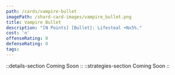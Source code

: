 ```yaml
---
path: /cards/vampire-bullet
imagePath: /shard-card-images/vampire_bullet.png
title: Vampire Bullet
description: "[N Points] [Bullet]: Lifesteal +Nx5%."
cost: 'n'
offenseRating: 0
defenseRating: 0
tags:
---
```

::details-section
Coming Soon
::
::strategies-section
Coming Soon
::